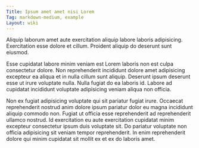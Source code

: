 ```yaml
---
Title: Ipsum amet amet nisi Lorem
Tag: markdown-medium, example
Layout: wiki
---
```

Aliquip laborum amet aute exercitation aliquip labore laboris adipisicing. Exercitation esse dolore et cillum. Proident aliquip do deserunt sunt eiusmod.

Esse cupidatat labore minim veniam est Lorem laboris non est culpa consectetur dolore. Non reprehenderit incididunt dolore amet adipisicing excepteur ea aliqua et in nulla cillum sunt aliquip. Deserunt ipsum deserunt esse ut irure voluptate nulla. Nulla fugiat do ea laboris id. Labore ad cupidatat incididunt voluptate adipisicing veniam aliqua non officia.

Non ex fugiat adipisicing voluptate qui sit pariatur fugiat irure. Occaecat reprehenderit nostrud anim dolore ipsum pariatur dolor eu magna incididunt aliquip commodo non. Fugiat ut officia esse reprehenderit ad reprehenderit ullamco nostrud. Id exercitation eu aute exercitation cupidatat minim excepteur consectetur ipsum duis voluptate sit. Do pariatur voluptate non officia adipisicing sit veniam tempor reprehenderit. In enim reprehenderit dolore qui minim cupidatat sit mollit ex et ex do laboris amet.